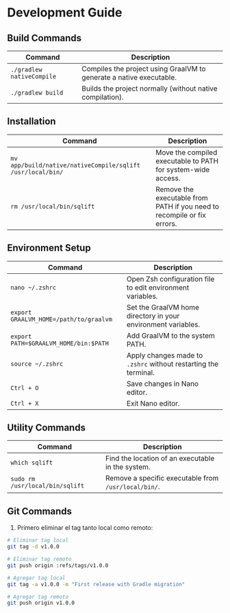 # Development Guide

## Build Commands

| Command                         | Description |
|---------------------------------|-------------|
| `./gradlew nativeCompile`       | Compiles the project using GraalVM to generate a native executable. |
| `./gradlew build`               | Builds the project normally (without native compilation). |

## Installation

| Command                                   | Description |
|-------------------------------------------|-------------|
| `mv app/build/native/nativeCompile/sqlift /usr/local/bin/` | Move the compiled executable to PATH for system-wide access. |
| `rm /usr/local/bin/sqlift`                | Remove the executable from PATH if you need to recompile or fix errors. |

## Environment Setup

| Command                               | Description |
|---------------------------------------|-------------|
| `nano ~/.zshrc`                       | Open Zsh configuration file to edit environment variables. |
| `export GRAALVM_HOME=/path/to/graalvm` | Set the GraalVM home directory in your environment variables. |
| `export PATH=$GRAALVM_HOME/bin:$PATH`  | Add GraalVM to the system PATH. |
| `source ~/.zshrc`                     | Apply changes made to `.zshrc` without restarting the terminal. |
| `Ctrl + O`                            | Save changes in Nano editor. |
| `Ctrl + X`                            | Exit Nano editor. |

## Utility Commands

| Command                         | Description |
|---------------------------------|-------------|
| `which sqlift`                  | Find the location of an executable in the system. |
| `sudo rm /usr/local/bin/sqlift` | Remove a specific executable from `/usr/local/bin/`. |

## Git Commands

1. Primero eliminar el tag tanto local como remoto:

```bash
# Eliminar tag local
git tag -d v1.0.0

# Eliminar tag remoto
git push origin :refs/tags/v1.0.0

# Agregar tag local
git tag -a v1.0.0 -m "First release with Gradle migration"

# Agregar tag remoto
git push origin v1.0.0
